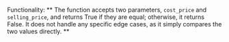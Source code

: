 Functionality: ** The function accepts two parameters, `cost_price` and `selling_price`, and returns True if they are equal; otherwise, it returns False. It does not handle any specific edge cases, as it simply compares the two values directly. **